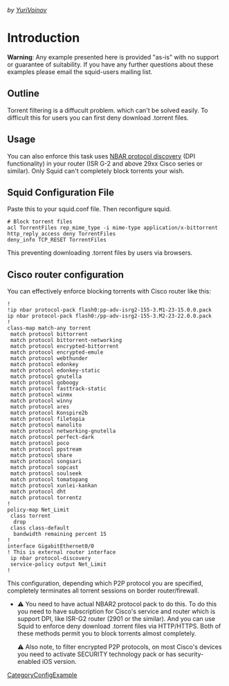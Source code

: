 *by
[YuriVoinov](/YuriVoinov)*

# Introduction

**Warning**: Any example presented here is provided "as-is" with no
support or guarantee of suitability. If you have any further questions
about these examples please email the squid-users mailing list.

## Outline

Torrent filtering is a diffucult problem. which can't be solved easily.
To difficult this for users you can first deny download .torrent files.

## Usage

You can also enforce this task uses [NBAR protocol
discovery](http://www.cisco.com/c/en/us/td/docs/ios-xml/ios/qos_nbar/configuration/xe-3s/qos-nbar-xe-3s-book/nbar-protocl-discvry.html)
(DPI functionality) in your router (ISR G-2 and above 29xx Cisco series
or similar). Only Squid can't completely block torrents your wish.

## Squid Configuration File

Paste this to your squid.conf file. Then reconfigure squid.

    # Block torrent files
    acl TorrentFiles rep_mime_type -i mime-type application/x-bittorrent
    http_reply_access deny TorrentFiles
    deny_info TCP_RESET TorrentFiles

This preventing downloading .torrent files by users via browsers.

## Cisco router configuration

You can effectively enforce blocking torrents with Cisco router like
this:

    !
    !ip nbar protocol-pack flash0:pp-adv-isrg2-155-3.M1-23-15.0.0.pack
    ip nbar protocol-pack flash0:/pp-adv-isrg2-155-3.M2-23-22.0.0.pack 
    !
    class-map match-any torrent
     match protocol bittorrent
     match protocol bittorrent-networking
     match protocol encrypted-bittorrent
     match protocol encrypted-emule
     match protocol webthunder
     match protocol edonkey
     match protocol edonkey-static
     match protocol gnutella
     match protocol goboogy
     match protocol fasttrack-static
     match protocol winmx
     match protocol winny
     match protocol ares
     match protocol Konspire2b
     match protocol filetopia
     match protocol manolito
     match protocol networking-gnutella
     match protocol perfect-dark
     match protocol poco
     match protocol ppstream
     match protocol share
     match protocol songsari
     match protocol sopcast
     match protocol soulseek
     match protocol tomatopang
     match protocol xunlei-kankan
     match protocol dht
     match protocol torrentz
    !
    policy-map Net_Limit
     class torrent
      drop
     class class-default
      bandwidth remaining percent 15 
    !
    interface GigabitEthernet0/0
    ! This is external router interface
     ip nbar protocol-discovery
     service-policy output Net_Limit
    !

This configuration, depending which P2P protocol you are specified,
completely terminates all torrent sessions on border router/firewall.

  - ⚠️
    You need to have actual NBAR2 protocol pack to do this. To do this
    you need to have subscription for Cisco's service and router which
    is support DPI, like ISR-G2 router (2901 or the similar). And you
    can use Squid to enforce deny download .torrent files via
    HTTP/HTTPS. Both of these methods permit you to block torrents
    almost completely.
    
    ⚠️
    Also note, to filter encrypted P2P protocols, on most Cisco's
    devices you need to activate SECURITY technology pack or has
    security-enabled iOS version.

[CategoryConfigExample](/CategoryConfigExample)
